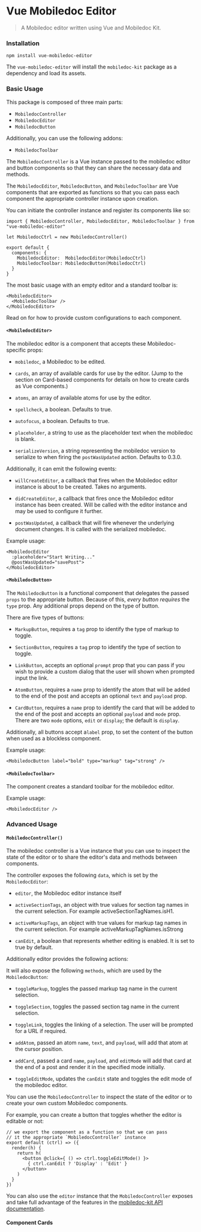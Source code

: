 # Vue Mobiledoc Editor

> A Mobiledoc editor written using Vue and Mobiledoc Kit.

### Installation

```
npm install vue-mobiledoc-editor
```

The `vue-mobiledoc-editor` will install the `mobiledoc-kit` package as a dependency and load its assets.

### Basic Usage

This package is composed of three main parts:

* `MobiledocController`
* `MobiledocEditor`
* `MobiledocButton`


Additionally, you can use the following addons:
* `MobiledocToolbar`


The `MobiledocController` is a Vue instance passed to the mobiledoc editor and button components so that they can share the necessary data and methods.

The `MobiledocEditor`, `MobiledocButton`, and `MobiledocToolbar` are Vue components that are exported as functions so that you can pass each component the appropriate controller instance upon creation.


You can initiate the controller instance and register its components like so:

```
import { MobiledocController, MobiledocEditor, MobiledocToolbar } from "vue-mobiledoc-editor"

let MobiledocCtrl = new MobiledocController()

export default {
  components: {
    MobiledocEditor:  MobiledocEditor(MobiledocCtrl)
    MobiledocToolbar: MobiledocButton(MobiledocCtrl)
  }
}

```


The most basic usage with an empty editor and a standard toolbar is:

```
<MobiledocEditor>
  <MobiledocToolbar />
</MobiledocEditor>
```


Read on for how to provide custom configurations to each component.

#### `<MobiledocEditor>`

The mobiledoc editor is a component that accepts these Mobiledoc-specific props:

* `mobiledoc`, a Mobiledoc to be edited.

* `cards`, an array of available cards for use by the editor. (Jump to the section on Card-based components for details on how to create cards as Vue components.)

* `atoms`, an array of available atoms for use by the editor.

* `spellcheck`, a boolean. Defaults to true.

* `autofocus`, a boolean. Defaults to true.

* `placeholder`, a string to use as the placeholder text when the mobiledoc is blank.

* `serializeVersion`, a string representing the mobiledoc version to serialize to when firing the `postWasUpdated` action. Defaults to 0.3.0.

Additionally, it can emit the following events:

* `willCreateEditor`, a callback that fires when the Mobiledoc editor instance is about to be created. Takes no arguments.

* `didCreateEditor`, a callback that fires once the Mobiledoc editor instance has been created. Will be called with the editor instance and may be used to configure it further.

* `postWasUpdated`, a callback that will fire whenever the underlying document changes. It is called with the serialized mobiledoc.

Example usage:

```
<MobiledocEditor
  :placeholder="Start Writing..."
  @postWasUpdated="savePost">
</MobiledocEditor>
```

#### `<MobiledocButton>`

The `MobiledocButton` is a functional component that delegates the passed `props` to the appropriate button. Because of this, *every button requires* the `type` prop. Any additional props depend on the type of button.

There are five types of buttons:

* `MarkupButton`, requires a `tag` prop to identify the type of markup to toggle.

* `SectionButton`, requires a `tag` prop to identify the type of section to toggle.

* `LinkButton`, accepts an optional `prompt` prop that you can pass if you wish to provide a custom dialog that the user will shown when prompted input the link.

* `AtomButton`, requires a `name` prop to identify the atom that will be added to the end of the post and accepts an optional `text` and `payload` prop.

* `CardButton`, requires a `name` prop to identify the card that will be added to the end of the post and accepts an optional `payload` and `mode` prop. There are two `mode` options, `edit` or `display`; the default is `display`.

Additionally, all buttons accept a`label` prop, to set the content of the button when used as a blockless component.

Example usage:

```
<MobiledocButton label="bold" type="markup" tag="strong" />
```

#### `<MobiledocToolbar>`

The component creates a standard toolbar for the mobiledoc editor.

Example usage:

```
<MobiledocEditor />
```

### Advanced Usage

#### `MobiledocController()`

The mobiledoc controller is a Vue instance that you can use to inspect the state of the editor or to share the editor's data and methods between components.

The controller exposes the following `data`, which is set by the `MobiledocEditor`:

* `editor`, the Mobiledoc editor instance itself

* `activeSectionTags`, an object with true values for section tag names in the current selection. For example activeSectionTagNames.isH1.

* `activeMarkupTags`, an object with true values for markup tag names in the current selection. For example activeMarkupTagNames.isStrong

* `canEdit`, a boolean that represents whether editing is enabled. It is set to true by default.

Additionally editor provides the following actions:

It will also expose the following `methods`, which are used by the `MobiledocButton`:

* `toggleMarkup`, toggles the passed markup tag name in the current selection.

* `toggleSection`, toggles the passed section tag name in the current selection.

* `toggleLink`, toggles the linking of a selection. The user will be prompted for a URL if required.

* `addAtom`, passed an atom `name`, `text`, and `payload`, will add that atom at the cursor position.

* `addCard`, passed a card `name`, `payload`, and `editMode` will add that card at the end of a post and render it in the specified mode initially.

* `toggleEditMode`, updates the `canEdit` state and toggles the edit mode of the mobiledoc editor.

You can use the `MobiledocController` to inspect the state of the editor or to create your own custom Mobiledoc components.

For example, you can create a button that toggles whether the editor is editable or not:

```
// we export the component as a function so that we can pass
// it the appropriate `MobiledocController` instance
export default (ctrl) => ({
  render(h) {
    return h(
      <button @click={ () => ctrl.toggleEditMode() }>
        { ctrl.canEdit ? 'Display' : 'Edit' }
      </button>
    )
  }
})
```


You can also use the `editor` instance that the `MobiledocController` exposes and take full advantage of the features in the [mobiledoc-kit API documentation](http://bustlelabs.github.io/mobiledoc-kit/demo/docs/).

#### Component Cards
